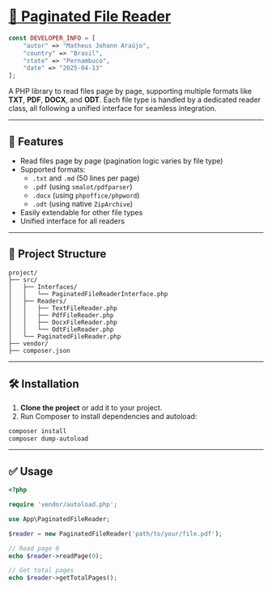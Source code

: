 
# [📄 Paginated File Reader](https://github.com/matheusjohannaraujo/paginated_file_reader)

```php
const DEVELOPER_INFO = [
    "autor" => "Matheus Johann Araújo",
    "country" => "Brasil",
    "state" => "Pernambuco",
    "date" => "2025-04-13"
];
```

A PHP library to read files page by page, supporting multiple formats like **TXT**, **PDF**, **DOCX**, and **ODT**. Each file type is handled by a dedicated reader class, all following a unified interface for seamless integration.

---

## 🚀 Features

- Read files page by page (pagination logic varies by file type)
- Supported formats:
  - `.txt` and `.md` (50 lines per page)
  - `.pdf` (using `smalot/pdfparser`)
  - `.docx` (using `phpoffice/phpword`)
  - `.odt` (using native `ZipArchive`)
- Easily extendable for other file types
- Unified interface for all readers

---

## 🧱 Project Structure

```
project/
├── src/
│   ├── Interfaces/
│   │   └── PaginatedFileReaderInterface.php
│   ├── Readers/
│   │   ├── TextFileReader.php
│   │   ├── PdfFileReader.php
│   │   ├── DocxFileReader.php
│   │   └── OdtFileReader.php
│   └── PaginatedFileReader.php
├── vendor/
├── composer.json
```

---

## 🛠️ Installation

1. **Clone the project** or add it to your project.
2. Run Composer to install dependencies and autoload:

```bash
composer install
composer dump-autoload
```

---

## ✅ Usage

```php
<?php

require 'vendor/autoload.php';

use App\PaginatedFileReader;

$reader = new PaginatedFileReader('path/to/your/file.pdf');

// Read page 0
echo $reader->readPage(0);

// Get total pages
echo $reader->getTotalPages();
```

